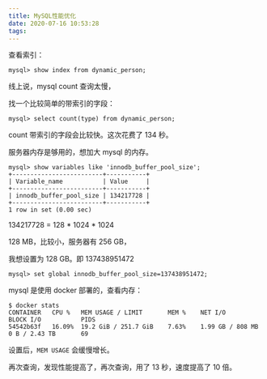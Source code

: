 ```yaml
---
title: MySQL性能优化
date: 2020-07-16 10:53:28
tags:
---
```


查看索引：

```mysql
mysql> show index from dynamic_person;
```

线上说，mysql  count 查询太慢，

找一个比较简单的带索引的字段：

```mysql
mysql> select count(type) from dynamic_person;
```

count 带索引的字段会比较快。这次花费了 134 秒。

服务器内存是够用的，想加大 mysql 的内存。

```mysql
mysql> show variables like 'innodb_buffer_pool_size';
+-------------------------+-----------+
| Variable_name           | Value     |
+-------------------------+-----------+
| innodb_buffer_pool_size | 134217728 |
+-------------------------+-----------+
1 row in set (0.00 sec)
```

134217728 = 128 * 1024 * 1024

128 MB，比较小，服务器有 256 GB，

我想设置为 128 GB。即 137438951472 

```mysql
mysql> set global innodb_buffer_pool_size=137438951472;
```

mysql 是使用 docker 部署的，查看内存：

```
$ docker stats
CONTAINER   CPU %   MEM USAGE / LIMIT       MEM %    NET I/O             BLOCK I/O           PIDS
54542b63f   16.09%  19.2 GiB / 251.7 GiB    7.63%    1.99 GB / 808 MB    0 B / 2.43 TB       69
```

设置后，`MEM USAGE` 会缓慢增长。

再次查询，发现性能提高了，再次查询，用了 13 秒，速度提高了 10 倍。







